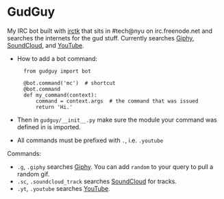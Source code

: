 # GudGuy

My IRC bot built with [irctk](https://github.com/maxcountryman/irctk) that sits in #tech@nyu on irc.freenode.net and searches the internets for the gud stuff.
Currently searches [Giphy](http://giphy.com), [SoundCloud](http://soundcloud.com), and [YouTube](http://youtube.com).

* How to add a bot command:

        from gudguy import bot

        @bot.command('mc')  # shortcut
        @bot.command
        def my_command(context):
            command = context.args  # the command that was issued
            return 'Hi.'

* Then in `gudguy/__init__.py` make sure the module your command was defined in is imported.
* All commands must be prefixed with `.`, i.e. `.youtube`

Commands:
* `.g`, `.giphy` searches [Giphy](http://giphy.com). You can add `random` to your query to pull a random gif.
* `.sc`, `.soundcloud_track` searches [SoundCloud](http://soundcloud.com) for tracks.
* `.yt`, `.youtube` searches [YouTube](http://youtube.com).
